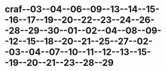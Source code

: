 # craf--03--04--06--09--13--14--15--16--17--19--20--22--23--24--26--28--29--30--01--02--04--08--09--12--15--18--20--21--25--27--02--03--04--07--10--11--12--13--15--19--20--21--23--28--29
